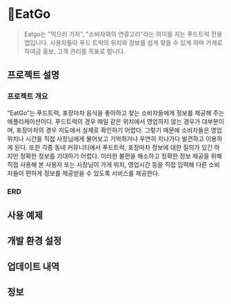 <!--

**Here are some ideas to get you started:**

🙋‍♀️ A short introduction - what is your organization all about?
🌈 Contribution guidelines - how can the community get involved?
👩‍💻 Useful resources - where can the community find your docs? Is there anything else the community should know?
🍿 Fun facts - what does your team eat for breakfast?
🧙 Remember, you can do mighty things with the power of [Markdown](https://docs.github.com/github/writing-on-github/getting-started-with-writing-and-formatting-on-github/basic-writing-and-formatting-syntax)
-->


# 🚚EatGo
> Eatgo는 "먹으러 가자", "소비자와의 연결고리"라는 의미를 지는 푸드트럭 전용 앱입니다. 사용자들아 푸드 트럭의 위치와 정보를 쉽게 찾을 수 있게 하며 가게로 하여금 홍보, 고객 관리를 목표로 합니다.

## 프로젝트 설명
### 프로젝트 개요
 “EatGo”는 푸드트럭, 포장마차 음식을 좋아하고 찾는 소비자들에게 정보를 제공해 주는 애플리케이션이다. 푸드트럭의 경우 매일 같은 위치에서 영업하지 않는 경우가 대부분이며, 포장마차의 경우 지도에서 실제로 확인하기 어렵다. 그렇기 때문에 소비자들은 영업 위치나 시간을 직접 사장님에게 물어보고 기억하거나 우연히 지나가다 발견하고 이용하게 된다. 또한 각종 동네 커뮤니티에서 푸드트럭, 포장마차 정보에 대한 질의가 있긴 하지만 정확한 정보를 기대하기 어렵다. 이러한 불편을 해소하고 정확한 정보 제공을 위해 직접 사용해 본 사용자 또는 사장님이 가게 위치, 영업시간 등을 직접 입력해 다른 소비자들이 편하게 정보를 제공받을 수 있도록 서비스를 제공한다.
 


### ERD


## 사용 예제

## 개발 환경 설정

## 업데이트 내역

## 정보
